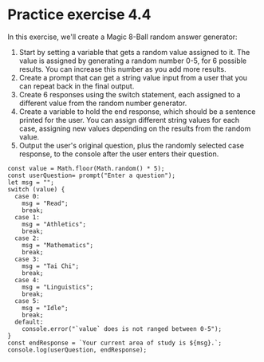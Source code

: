 # Practice exercise 4.4

In this exercise, we'll create a Magic 8-Ball random answer generator:
1. Start by setting a variable that gets a random value assigned to it. The value
is assigned by generating a random number 0-5, for 6 possible results. You
can increase this number as you add more results.
2. Create a prompt that can get a string value input from a user that you can
repeat back in the final output.
3. Create 6 responses using the switch statement, each assigned to a different
value from the random number generator.
4. Create a variable to hold the end response, which should be a sentence
printed for the user. You can assign different string values for each case,
assigning new values depending on the results from the random value.
5. Output the user's original question, plus the randomly selected case
response, to the console after the user enters their question.

```
const value = Math.floor(Math.random() * 5);
const userQuestion= prompt("Enter a question");
let msg = "";
switch (value) {
  case 0:
    msg = "Read";
    break;
  case 1:
    msg = "Athletics";
    break;
  case 2:
    msg = "Mathematics";
    break;
  case 3:
    msg = "Tai Chi";
    break;
  case 4:
    msg = "Linguistics";
    break;
  case 5:
    msg = "Idle";
    break;
  default:
    console.error("`value` does is not ranged between 0-5");
}
const endResponse = `Your current area of study is ${msg}.`;
console.log(userQuestion, endResponse);

```